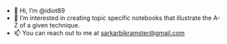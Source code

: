 - 👋 Hi, I’m @idiot89
- 👀 I’m interested in creating topic specific notebooks that illustrate the A-Z of a given technique.
- 📫 You can reach out to me at sarkarbikramster@gmail.com

